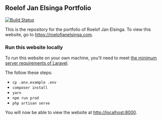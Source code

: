 ## Roelof Jan Elsinga Portfolio

[![Build Status](https://travis-ci.org/roelofjan-elsinga/portfolio.svg)](https://travis-ci.org/roelofjan-elsinga/portfolio)

This is the repository for the portfolio of Roelof Jan Elsinga. To view this website, 
go to <https://roelofjanelsinga.com>.


### Run this website locally

To run this website on your own machine, you'll need to meet 
[the minimum server requirements of Laravel](https://laravel.com/docs/5.7#server-requirements).

The follow these steps:
- ``cp .env.example .env``
- ``composer install``
- ``yarn``
- ``npm run prod``
- ``php artisan serve``

You will now be able to view the website at <http://localhost:8000>.

